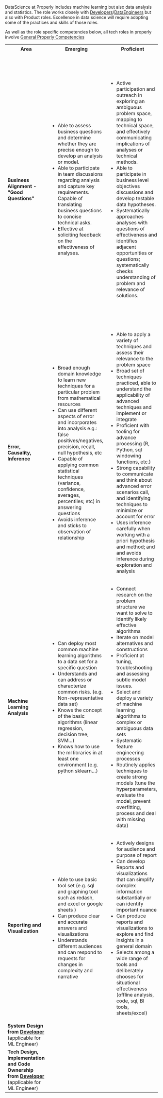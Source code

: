 
DataScience at Properly includes machine learning but also data analysis and statistics. The role works closely 
with [Developers](./Developer.md)/[DataEngineers](./DataEngineer.md) but also with Product roles.  Excellence
 in data science will require adopting some of the practices and skills of those roles. 
 
 As well as the role specific competencies below, all tech roles in properly involve
 [General Properly Competencies](./_TechWideGeneral.md)


<table>
    <tr>
        <th>
            Area
        </th>
        <th>
            Emerging
        </th>
        <th>
            Proficient
        </th>
        <th>
            Authority
        </th>
    </tr>
    <tr>
        <td>
            <strong>Business Alignment - "Good Questions"</strong>
        </td>
        <td><ul>
            <li>Able to assess business questions and determine whether they are precise enough to develop an analysis or model.</li>
            <li>Able to participate in team discussions regarding analysis and capture key requirements. Capable of translating business questions to concise technical asks.</li>
            <li>Effective at soliciting feedback on the effectiveness of analyses.</li>
        </ul></td>
        <td><ul>
            <!--- Proficient  -->
            <li>Active participation and outreach in exploring an ambiguous problem space, mapping to technical space, and  effectively communicating implications of analyses or technical methods.</li>
            <li>Able to participate in business level objectives discussions and develop testable data hypotheses.</li>
            <li>Systematically approaches analyses with questions of effectiveness and identifies adjacent opportunities or questions;
                systematically checks understanding of problem and relevance of solutions.</li>
        </ul></td>
        <td><ul>
            <!--- Authority -->
            <li>Effective at understanding when a problem space has been sufficiently explored and communicating the limitations of continuing to explore</li>
            <li>Effective thought partner for decision makers, improving their knowledge and critical thinking</li>
            <li>Exploring an ambiguous problem space, mapping to technical space, and communicating implications effectively and impactfully. Aligned to business strategy and value add</li>
            <li>Helps to organize the business-and-data alignment processes and uncover areas for improvement</li>
            <li>Systematically approaches questions of effectiveness and identifies adjacent opportunities or questions; develops ideas for improving overall data program in understanding of problem and relevance of solutions</li>
        </ul></td>
    </tr>
    <tr>
        <td>
            <strong>Error, Causality, Inference </strong>
        </td>
        <td><ul>
            <!--- Emerging  -->
            <li>Broad enough domain knowledge to learn new techniques for a particular problem from mathematical resources</li>
            <li>Can use different aspects of error and incorporates into analysis e.g.: false positives/negatives, precision, recall, null hypothesis, etc</li>
            <li>Capable of applying common statistical techniques (variance, confidence, averages, percentiles; etc) in answering questions</li>
            <li>Avoids inference and sticks to observation of relationship</li>
        </ul></td>
        <td><ul>
            <!--- Proficient  -->
            <li>Able to apply a variety of techniques and assess their relevance to the problem space</li>
            <li>Broad set of techniques practiced, able to understand the applicability of advanced techniques and implement or integrate</li>
            <li>Proficient with tooling for advance processing (R, Python, sql windowing functions, etc.)</li>
            <li>Strong capability to communicate and think about advanced error scenarios call, and identifying techniques to minimize or account for error</li>
            <li>Uses inference carefully when working with a priori hypothesis and method; and and avoids inference during exploration and analysis</li>
        </ul></td>
        <td><ul>
            <!--- Authority -->
            <li>Helps team develop their thinking around error and evidence</li>
            <li>Innovating on application of mathematical techniques. Assess their relevance to the problem space</li>
            <li>Leads the selection of techniques and introduction of new techniques to the team</li>
            <li>Proficient with tooling for advance processing (R, Python, sql windowing functions, etc.) and educates wider team</li>
            <li>Advances team understanding of when inference and observation is reasonable, incorporates that thinking throughout decision making process</li>
        </ul></td>
    </tr>
    <tr>
        <td>
            <strong>Machine Learning Analysis</strong>
        </td>
        <td><ul>
            <!--- Emerging  -->
            <li>Can deploy most common machine learning algorithms to a data set for a specific question</li>
            <li>Understands and can address or characterize common risks. (e.g. Non-representative data set)</li>
            <li>Knows the concept of the basic algorithms (linear regression, decision tree, SVM...)</li>
            <li>Knows how to use the ml libraries in at least one environment (e.g. python sklearn…)</li>
        </ul></td>
        <td><ul>
            <!--- Proficient  -->
            <li>Connect research on the problem structure we want to solve to identify likely effective algorithms</li>
            <li>Iterate on model alternatives and constructions</li>
            <li>Proficient at tuning, troubleshooting and assessing subtle model issues.</li>
            <li>Select and deploy a variety of machine learning algorithms to complex or ambiguous data sets</li>
            <li>Systematic feature engineering processes</li>
            <li>Routinely applies techniques to create strong models (tune the hyperparameters, evaluate the model, prevent overfitting, process and deal with missing data)</li>
        </ul></td>
        <td><ul>
            <!--- Authority -->
            <li>Understand the risks and failure modes of using particular models</li>
            <li>Educator and communicator to develop teammates and community skills (e.g. speaking, coaching, mentoring)</li>
            <li>Effective at identifying problems that are suitable for ML and limitations of techniques</li>
            <li>Select and deploy a variety of machine learning algorithms to complex or ambiguous data sets</li>
            <li>System for experimenting with and introducing advanced/innovative techniques.</li>
        </ul></td>
    </tr>
    <tr>
        <td>
            <strong>Reporting and Visualization</strong>
        </td>
        <td><ul>
            <!--- Emerging  -->
            <li>Able to use basic tool set (e.g. sql and graphing tool such as redash, and excel or google sheets )</li>
            <li>Can produce clear and accurate answers and visualizations</li>
            <li>Understands different audiences and can respond to requests for changes in complexity and narrative</li>
        </ul></td>
        <td><ul>
            <!--- Proficient  -->
            <li>Actively designs for audience and purpose of report
            <li>Can develop Reports and visualizations that can simplify complex information substantially or can identify important nuance</li>
            <li>Can produce reports and visualizations to explore and find insights in a general domain</li>
            <li>Selects among a wide range of tools and deliberately chooses for situational effectiveness (offline analysis, code, sql, BI tools, sheets/excel)</li>
        </ul></td>
        <td><ul>
            <!--- Authority -->
            <li>Educates wider team a wide range of tools for reporting and visualizations</li>
            <li>Improves overall clarity of the company in thinking about a problem space</li>
            <li>Routinely develops reports and visualizations that simplify complex information substantially or identify important nuance</li>
            <li>Routinely identifies important areas to report and visualize</li>
        </ul></td>
    </tr>
    <tr>
        <td>
            <strong> System Design from <a href="./Developer.md">Developer</a> </strong> (applicable for ML Engineer)
        </td>
        <td/>
        <td/>
        <td/>
    </tr>
    <tr>
        <td>
            <strong> Tech Design, Implementation and Code Ownership from <a href="./Developer.md">Developer</a> </strong> (applicable for ML Engineer)
        </td>
        <td/>
        <td/>
        <td/>
    </tr>
</table>

